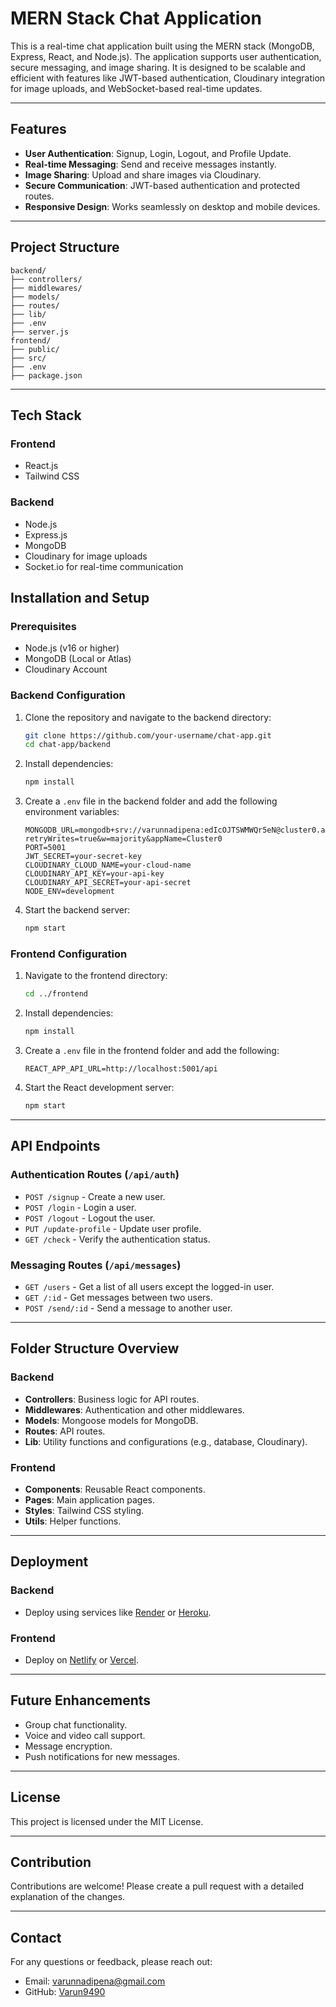 
# MERN Stack Chat Application

This is a real-time chat application built using the MERN stack (MongoDB, Express, React, and Node.js). The application supports user authentication, secure messaging, and image sharing. It is designed to be scalable and efficient with features like JWT-based authentication, Cloudinary integration for image uploads, and WebSocket-based real-time updates.

---

## Features

- **User Authentication**: Signup, Login, Logout, and Profile Update.
- **Real-time Messaging**: Send and receive messages instantly.
- **Image Sharing**: Upload and share images via Cloudinary.
- **Secure Communication**: JWT-based authentication and protected routes.
- **Responsive Design**: Works seamlessly on desktop and mobile devices.

---

## Project Structure

```
backend/
├── controllers/
├── middlewares/
├── models/
├── routes/
├── lib/
├── .env
├── server.js
frontend/
├── public/
├── src/
├── .env
├── package.json
```

---

## Tech Stack

### Frontend
- React.js
- Tailwind CSS

### Backend
- Node.js
- Express.js
- MongoDB
- Cloudinary for image uploads
- Socket.io for real-time communication


## Installation and Setup

### Prerequisites
- Node.js (v16 or higher)
- MongoDB (Local or Atlas)
- Cloudinary Account

### Backend Configuration
1. Clone the repository and navigate to the backend directory:
   ```bash
   git clone https://github.com/your-username/chat-app.git
   cd chat-app/backend
   ```

2. Install dependencies:
   ```bash
   npm install
   ```

3. Create a `.env` file in the backend folder and add the following environment variables:
   ```
   MONGODB_URL=mongodb+srv://varunnadipena:edIcOJTSWMWQr5eN@cluster0.aukal.mongodb.net/chat_DB?retryWrites=true&w=majority&appName=Cluster0
   PORT=5001
   JWT_SECRET=your-secret-key
   CLOUDINARY_CLOUD_NAME=your-cloud-name
   CLOUDINARY_API_KEY=your-api-key
   CLOUDINARY_API_SECRET=your-api-secret
   NODE_ENV=development
   ```

4. Start the backend server:
   ```bash
   npm start
   ```

### Frontend Configuration
1. Navigate to the frontend directory:
   ```bash
   cd ../frontend
   ```

2. Install dependencies:
   ```bash
   npm install
   ```

3. Create a `.env` file in the frontend folder and add the following:
   ```
   REACT_APP_API_URL=http://localhost:5001/api
   ```

4. Start the React development server:
   ```bash
   npm start
   ```

---

## API Endpoints

### Authentication Routes (`/api/auth`)
- `POST /signup` - Create a new user.
- `POST /login` - Login a user.
- `POST /logout` - Logout the user.
- `PUT /update-profile` - Update user profile.
- `GET /check` - Verify the authentication status.

### Messaging Routes (`/api/messages`)
- `GET /users` - Get a list of all users except the logged-in user.
- `GET /:id` - Get messages between two users.
- `POST /send/:id` - Send a message to another user.

---

## Folder Structure Overview

### Backend
- **Controllers**: Business logic for API routes.
- **Middlewares**: Authentication and other middlewares.
- **Models**: Mongoose models for MongoDB.
- **Routes**: API routes.
- **Lib**: Utility functions and configurations (e.g., database, Cloudinary).

### Frontend
- **Components**: Reusable React components.
- **Pages**: Main application pages.
- **Styles**: Tailwind CSS styling.
- **Utils**: Helper functions.

---

## Deployment

### Backend
- Deploy using services like [Render](https://render.com/) or [Heroku](https://www.heroku.com/).

### Frontend
- Deploy on [Netlify](https://www.netlify.com/) or [Vercel](https://vercel.com/).

---

## Future Enhancements
- Group chat functionality.
- Voice and video call support.
- Message encryption.
- Push notifications for new messages.

---

## License

This project is licensed under the MIT License.

---

## Contribution

Contributions are welcome! Please create a pull request with a detailed explanation of the changes.

---

## Contact

For any questions or feedback, please reach out:
- Email: varunnadipena@gmail.com
- GitHub: [Varun9490](https://github.com/Varun9490)
```
